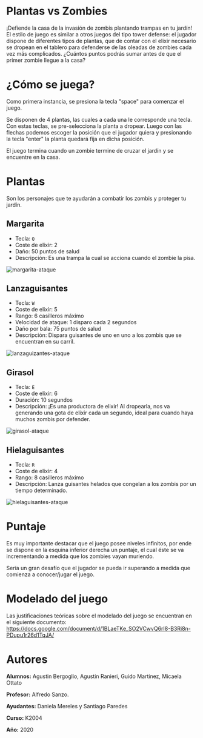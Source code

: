# Plantas vs Zombies

¡Defiende la casa de la invasión de zombis plantando trampas en tu jardín! 
El estilo de juego es similar a otros juegos del tipo tower defense: el jugador dispone de diferentes tipos de plantas, que de contar con el elixir necesario se dropean en el tablero para defenderse de las oleadas de zombies cada vez más complicados. ¿Cuántos puntos podrás sumar antes de que el primer zombie llegue a la casa?

# ¿Cómo se juega?

Como primera instancia, se presiona la tecla "space" para comenzar el juego.

Se disponen de 4 plantas, las cuales a cada una le corresponde una tecla. Con estas teclas, se pre-selecciona la planta a dropear. Luego con las flechas podemos escoger la posición que el jugador quiera y presionando la tecla "enter" la planta quedará fija en dicha posición.

El juego termina cuando un zombie termine de cruzar el jardín y se encuentre en la casa.

# Plantas

Son los personajes que te ayudarán a combatir los zombis y proteger tu jardín.

## Margarita

- Tecla: `Q`
- Coste de elixir: 2
- Daño: 50 puntos de salud
- Descripción: Es una trampa la cual se acciona cuando el zombie la pisa.

![margarita-ataque](https://i.imgur.com/0hMqgem.gif)

## Lanzaguisantes

- Tecla: `W`
- Coste de elixir: 5
- Rango: 6 casilleros máximo
- Velocidad de ataque: 1 disparo cada 2 segundos
- Daño por bala: 75 puntos de salud
- Descripción: Dispara guisantes de uno en uno a los zombis que se encuentran en su carril.

![lanzaguizantes-ataque](https://i.imgur.com/PMT8LRP.gif)

## Girasol

- Tecla: `E`
- Coste de elixir: 6
- Duración: 10 segundos
- Descripción: ¡Es una productora de elixir! Al dropearla, nos va generando una gota de elixir cada un segundo, ideal para cuando haya muchos zombis por defender.

![girasol-ataque](https://i.imgur.com/DE26LzC.gif)

## Hielaguisantes

- Tecla: `R`
- Coste de elixir: 4
- Rango: 8 casilleros máximo
- Descripción: Lanza guisantes helados que congelan a los zombis por un tiempo determinado.

![hielaguisantes-ataque](https://i.imgur.com/tTi9Ir6.gif)

# Puntaje

Es muy importante destacar que el juego posee niveles infinitos, por ende se dispone en la esquina inferior derecha un puntaje, el cual éste se va incrementando a medida que los zombies vayan muriendo. 

Sería un gran desafío que el jugador se pueda ir superando a medida que comienza a conocer/jugar el juego.

# Modelado del juego

Las justificaciones teóricas sobre el modelado del juego se encuentran en el siguiente documento: https://docs.google.com/document/d/1BLaeTKe_SO2VCwvQ6rI8-B3Ri8n-PDupu1r26d1TqJA/

# Autores

**Alumnos:** Agustin Bergoglio, Agustin Ranieri, Guido Martinez, Micaela Ottato

**Profesor:** Alfredo Sanzo.

**Ayudantes:** Daniela Mereles y Santiago Paredes

**Curso:** K2004

**Año:** 2020



